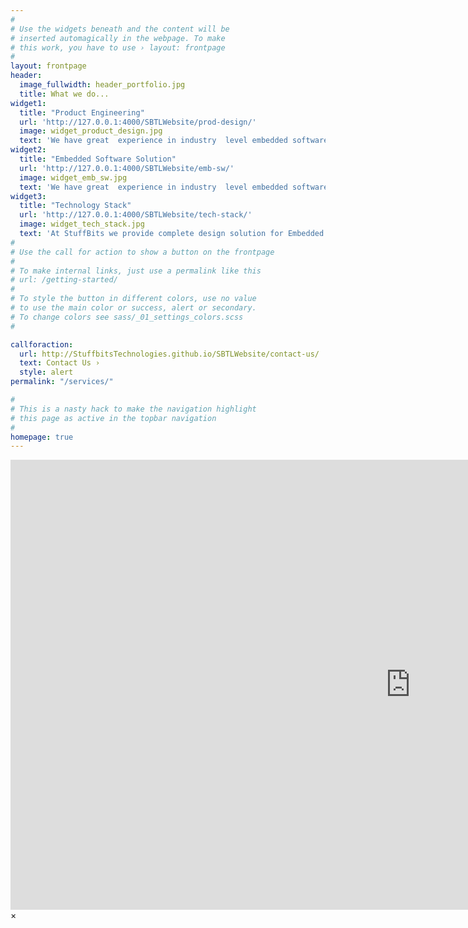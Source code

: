 ```yaml
---
#
# Use the widgets beneath and the content will be
# inserted automagically in the webpage. To make
# this work, you have to use › layout: frontpage
#
layout: frontpage
header:
  image_fullwidth: header_portfolio.jpg
  title: What we do...
widget1:
  title: "Product Engineering"
  url: 'http://127.0.0.1:4000/SBTLWebsite/prod-design/'
  image: widget_product_design.jpg
  text: 'We have great  experience in industry  level embedded software development. Our team is in continuous process to develop technology stacks that can be used for our own products or can be integrated into your product development solutions.'
widget2:
  title: "Embedded Software Solution"
  url: 'http://127.0.0.1:4000/SBTLWebsite/emb-sw/'
  image: widget_emb_sw.jpg
  text: 'We have great  experience in industry  level embedded software development. Our team is in continuous process to develop technology stacks that can be used for our own products or can be integrated into your product development solutions.'
widget3:
  title: "Technology Stack"
  url: 'http://127.0.0.1:4000/SBTLWebsite/tech-stack/'
  image: widget_tech_stack.jpg
  text: 'At StuffBits we provide complete design solution for Embedded System projects. We have expertise in different fields of Embedded Systems working to create quality products for our customers.'
#
# Use the call for action to show a button on the frontpage
#
# To make internal links, just use a permalink like this
# url: /getting-started/
#
# To style the button in different colors, use no value
# to use the main color or success, alert or secondary.
# To change colors see sass/_01_settings_colors.scss
#

callforaction:
  url: http://StuffbitsTechnologies.github.io/SBTLWebsite/contact-us/
  text: Contact Us ›
  style: alert
permalink: "/services/"

#
# This is a nasty hack to make the navigation highlight
# this page as active in the topbar navigation
#
homepage: true
---
```


<div id="videoModal" class="reveal-modal large" data-reveal="">
  <div class="flex-video widescreen vimeo" style="display: block;">
    <iframe width="1280" height="720" src="https://www.youtube.com/embed/3b5zCFSmVvU" frameborder="0" allowfullscreen></iframe>
  </div>
  <a class="close-reveal-modal">&#215;</a>
</div>
